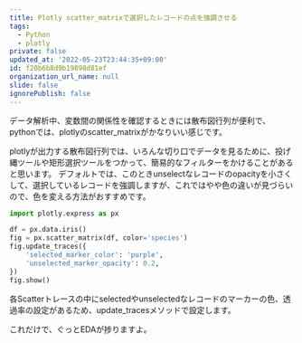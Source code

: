 ```yaml
---
title: Plotly scatter_matrixで選択したレコードの点を強調させる
tags:
  - Python
  - plotly
private: false
updated_at: '2022-05-23T23:44:35+09:00'
id: f20b6b8d9b19898d81ef
organization_url_name: null
slide: false
ignorePublish: false
---
```

データ解析中、変数間の関係性を確認するときには散布図行列が便利で、pythonでは、plotlyのscatter_matrixがかなりいい感じです。

plotlyが出力する散布図行列では、いろんな切り口でデータを見るために、投げ縄ツールや矩形選択ツールをつかって、簡易的なフィルターをかけることがあると思います。
デフォルトでは、このときunselectなレコードのopacityを小さくして、選択しているレコードを強調しますが、これではやや色の違いが見づらいので、色を変える方法がおすすめです。

```python
import plotly.express as px

df = px.data.iris()
fig = px.scatter_matrix(df, color='species')
fig.update_traces({
    'selected_marker_color': 'purple',
    'unselected_marker_opacity': 0.2,
})
fig.show()
```
各Scatterトレースの中にselectedやunselectedなレコードのマーカーの色、透過率の設定があるため、update_tracesメソッドで設定します。

これだけで、ぐっとEDAが捗りますよ。
